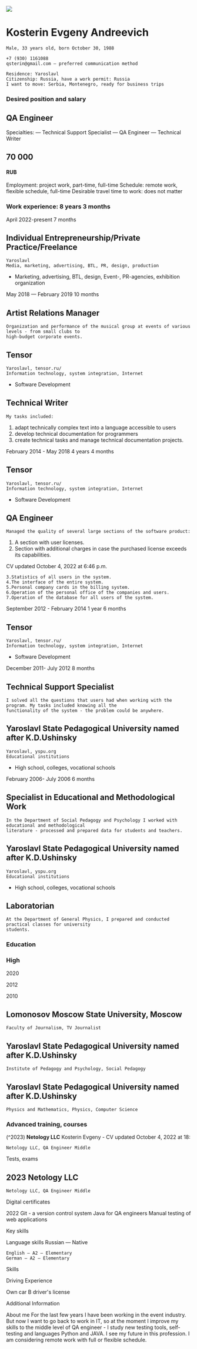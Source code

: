 ![](https://sun9-57.userapi.com/s/v1/ig2/GYzdb6gcGwKVFGLOxvup2NbmEzATycvIVtaOaPhqgkTBa0rvG11F0FV_A6eVDUHJlhO5NMGbyRCc_w_smHrUKfGG.jpg?size=200x200&quality=95&crop=38,159,1291,1291&ava=1)

# Kosterin Evgeny Andreevich

```
Male, 33 years old, born October 30, 1988
```
```
+7 (930) 1161088
qsterin@gmail.com — preferred communication method
```
```
Residence: Yaroslavl
Citizenship: Russia, have a work permit: Russia
I want to move: Serbia, Montenegro, ready for business trips
```
### Desired position and salary

## QA Engineer

Specialties:
— Technical Support Specialist
— QA Engineer
— Technical Writer

## 70 000

#### RUB

Employment: project work, part-time, full-time
Schedule: remote work, flexible schedule, full-time Desirable travel time to
work: does not matter

### Work experience: 8 years 3 months

April 2022-present
7 months

## Individual Entrepreneurship/Private Practice/Freelance

```
Yaroslavl
Media, marketing, advertising, BTL, PR, design, production
```
- Marketing, advertising, BTL, design, Event-, PR-agencies, exhibition organization

May 2018 —
February 2019
10 months

## Artist Relations Manager

```
Organization and performance of the musical group at events of various levels - from small clubs to
high-budget corporate events.
```
## Tensor

```
Yaroslavl, tensor.ru/
Information technology, system integration, Internet
```
- Software Development

## Technical Writer

```
My tasks included:
```
1. adapt technically complex text into a language accessible to users
2. develop technical documentation for programmers
3. create technical tasks and manage technical documentation projects.

February 2014 -
May 2018
4 years 4 months

## Tensor

```
Yaroslavl, tensor.ru/
Information technology, system integration, Internet
```
- Software Development

## QA Engineer

```
Managed the quality of several large sections of the software product:
```
1. A section with user licenses.
2. Section with additional charges in case the purchased license exceeds its capabilities.

CV updated October 4, 2022 at 6:46 p.m.


```
3.Statistics of all users in the system.
4.The interface of the entire system.
5.Personal company cards in the billing system.
6.Operation of the personal office of the companies and users.
7.Operation of the database for all users of the system.
```
September 2012 -
February 2014
1 year 6 months

## Tensor

```
Yaroslavl, tensor.ru/
Information technology, system integration, Internet
```
- Software Development

December 2011-
July 2012
8 months

## Technical Support Specialist

```
I solved all the questions that users had when working with the program. My tasks included knowing all the
functionality of the system - the problem could be anywhere.
```
## Yaroslavl State Pedagogical University named after K.D.Ushinsky

```
Yaroslavl, yspu.org
Educational institutions
```
- High school, colleges, vocational schools

February 2006-
July 2006
6 months

## Specialist in Educational and Methodological Work

```
In the Department of Social Pedagogy and Psychology I worked with educational and methodological
literature - processed and prepared data for students and teachers.
```
## Yaroslavl State Pedagogical University named after K.D.Ushinsky

```
Yaroslavl, yspu.org
Educational institutions
```
- High school, colleges, vocational schools

## Laboratorian

```
At the Department of General Physics, I prepared and conducted practical classes for university
students.
```
### Education

### High

2020

2012

2010

## Lomonosov Moscow State University, Moscow

```
Faculty of Journalism, TV Journalist
```
## Yaroslavl State Pedagogical University named after K.D.Ushinsky

```
Institute of Pedagogy and Psychology, Social Pedagogy
```
## Yaroslavl State Pedagogical University named after K.D.Ushinsky

```
Physics and Mathematics, Physics, Computer Science
```
### Advanced training, courses

(^2023) **Netology LLC**
Kosterin Evgeny - CV updated October 4, 2022 at 18:


```
Netology LLC, QA Engineer Middle
```
Tests, exams

## 2023 Netology LLC

```
Netology LLC, QA Engineer Middle
```
Digital certificates

2022 Git - a version control system
Java for QA engineers
Manual testing of web applications

Key skills

Language skills Russian — Native

```
English — A2 — Elementary
German — A2 — Elementary
```
Skills

Driving Experience

Own car
B driver's license

Additional Information

About me For the last few years I have been working in the event industry. But now I want to go back to work in
IT, so at the moment I improve my skills to the middle level of QA engineer - I study new testing tools,
self-testing and languages Python and JAVA. I see my future in this profession.
I am considering remote work with full or flexible schedule.

